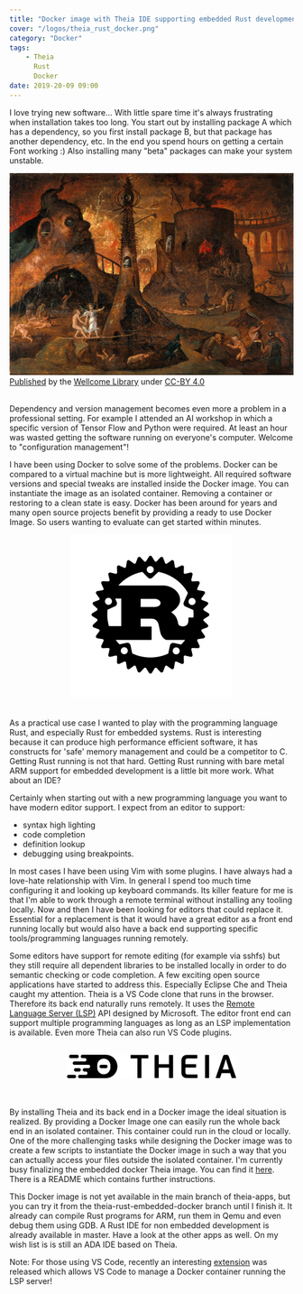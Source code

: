 ```yaml
---
title: "Docker image with Theia IDE supporting embedded Rust development"
cover: "/logos/theia_rust_docker.png"
category: "Docker"
tags: 
    - Theia
      Rust
      Docker
date: 2019-20-09 09:00
---
```



I love trying new software... With little spare time it's always frustrating when installation takes too long. You start out by installing package A which has a dependency, so you first install package B, but that package has another dependency, etc. In the end you spend hours on getting a certain Font working :) Also installing many "beta" packages can make your system unstable. 

<center>
<img src="resources/bosch_follower.jpg"/>
</center>
<a href="https://wellcomecollection.org/works/c3c7b5pa#licenseInformation" rel="nofollow">Published</a> by the <a href="https://wellcomelibrary.org/" rel="nofollow">Wellcome Library</a> under <a href="https://creativecommons.org/licenses/by/4.0/" rel="nofollow">CC-BY 4.0</a>
<br>
<br>

Dependency and version management becomes even more a problem in a professional setting. For example I attended an AI workshop in which a specific version of Tensor Flow and Python were required. At least an hour was wasted getting the software running on everyone's computer. Welcome to "configuration management"!

I have been using Docker to solve some of the problems. Docker can be compared to a virtual machine but is more lightweight. All required software versions and special tweaks are installed inside the Docker image. You can instantiate the image as an isolated container. Removing a container or restoring to a clean state is easy. Docker has been around for years and many open source projects benefit by providing a ready to use Docker Image. So users wanting to evaluate can get started within minutes.


<center>
<a href="https://www.rust-lang.org/policies/media-guide"><img src="resources/rust-logo-blk.svg"/></a>
</center>
<br>
<br>
As a practical use case I wanted to play with the programming language Rust, and especially Rust for embedded systems. Rust is interesting because it can produce high performance efficient software, it has constructs for 'safe' memory management and could be a competitor to C. Getting Rust running is not that hard. Getting Rust running with bare metal ARM support for embedded development is a little bit more work. What about an IDE? 

Certainly when starting out with a new programming language you want to have modern editor support. I expect from an editor to support:

 * syntax high lighting
 * code completion
 * definition lookup
 * debugging using breakpoints. 

In most cases I have been using Vim with some plugins. I have always had a love-hate relationship with Vim. In general I spend too much time configuring it and looking up keyboard commands. Its killer feature for me is that I'm able to work through a remote terminal without installing any tooling locally. Now and then I have been looking for editors that could replace it. Essential for a replacement is that it would have a great editor as a front end running locally but would also have a back end supporting specific tools/programming languages running remotely. 

Some editors have support for remote editing (for example via sshfs) but they still require all dependent libraries to be installed locally in order to do semantic checking or code completion. A few exciting open source applications have started to address this. Especially Eclipse Che and Theia caught my attention. Theia is a VS Code clone that runs in the browser. Therefore its back end naturally runs remotely. It uses the [Remote Language Server (LSP)](https://langserver.org/) API designed by Microsoft. The editor front end can support multiple programming languages as long as an LSP implementation is available. Even more Theia can also run VS Code plugins. 

<br>
<center>
<a href="https://www.theia-ide.org/docs/">
<img src="resources/theia-logo.svg" width="300px"/></a>
</center>
<br>
<br>

By installing Theia and its back end in a Docker image the ideal situation is realized. By providing a Docker Image one can easily run the whole back end in an isolated container. This container could run in the cloud or locally. One of the more challenging tasks while designing the Docker image was to create a few scripts to instantiate the Docker image in such a way that you can actually access your files outside the isolated container. I'm currently busy finalizing the embedded docker Theia image. You can find it [here](https://github.com/theia-ide/theia-apps/tree/theia-rust-embedded-docker). There is a README which contains further instructions.

This Docker image is not yet available in the main branch of theia-apps, but you can try it from the theia-rust-embedded-docker branch until I finish it. It already can compile Rust programs for ARM, run them in Qemu and even debug them using GDB. A Rust IDE for non embedded development is already available in master. Have a look at the other apps as well. On my wish list is is still an ADA IDE based on Theia. 

Note: For those using VS Code, recently an interesting [extension](https://code.visualstudio.com/docs/remote/containers) was released which allows VS Code to manage a Docker container running the LSP server! 

